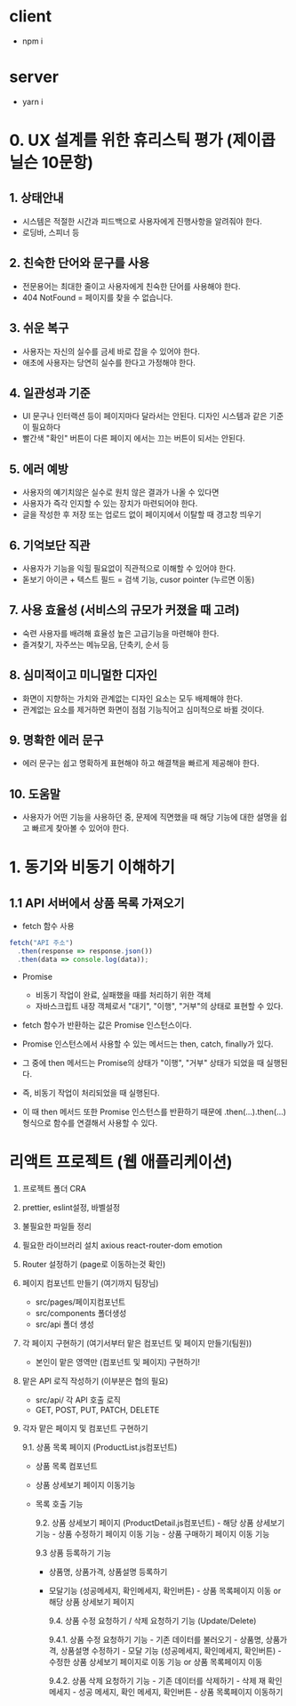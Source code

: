 # client

- npm i

# server

- yarn i

# 0. UX 설계를 위한 휴리스틱 평가 (제이콥닐슨 10문항)

## 1. 상태안내

- 시스템은 적절한 시간과 피드백으로 사용자에게 진행사항을 알려줘야 한다.
- 로딩바, 스피너 등

## 2. 친숙한 단어와 문구를 사용

- 전문용어는 최대한 줄이고 사용자에게 친숙한 단어를 사용해야 한다.
- 404 NotFound = 페이지를 찾을 수 없습니다.

## 3. 쉬운 복구

- 사용자는 자신의 실수를 금세 바로 잡을 수 있어야 한다.
- 애초에 사용자는 당연히 실수를 한다고 가정해야 한다.

## 4. 일관성과 기준

- UI 문구나 인터랙션 등이 페이지마다 달라서는 안된다. 디자인 시스템과 같은 기준이 필요하다
- 빨간색 "확인" 버튼이 다른 페이지 에서는 끄는 버튼이 되서는 안된다.

## 5. 에러 예방

- 사용자의 예기치않은 실수로 원치 않은 결과가 나올 수 있다면
- 사용자가 즉각 인지할 수 있는 장치가 마련되어야 한다.
- 글을 작성한 후 저장 또는 업로드 없이 페이지에서 이탈할 때 경고창 띄우기

## 6. 기억보단 직관

- 사용자가 기능을 익힐 필요없이 직관적으로 이해할 수 있어야 한다.
- 돋보기 아이콘 + 텍스트 필드 = 검색 기능, cusor pointer (누르면 이동)

## 7. 사용 효율성 (서비스의 규모가 커졌을 때 고려)

- 숙련 사용자를 배려해 효율성 높은 고급기능을 마련해야 한다.
- 즐겨찾기, 자주쓰는 메뉴모음, 단축키, 순서 등

## 8. 심미적이고 미니멀한 디자인

- 화면이 지향하는 가치와 관계없는 디자인 요소는 모두 배제해야 한다.
- 관계없는 요소를 제거하면 화면이 점점 기능직어고 심미적으로 바뀔 것이다.

## 9. 명확한 에러 문구

- 에러 문구는 쉽고 명확하게 표현해야 하고 해결책을 빠르게 제공해야 한다.

## 10. 도움말

- 사용자가 어떤 기능을 사용하던 중, 문제에 직면했을 때 해당 기능에 대한 설명을 쉽고 빠르게 찾아볼 수 있어야 한다.

# 1. 동기와 비동기 이해하기

## 1.1 API 서버에서 상품 목록 가져오기

- fetch 함수 사용

```js
fetch("API 주소")
  .then(response => response.json())
  .then(data => console.log(data));
```

- Promise

  - 비동기 작업이 완료, 실패했을 때를 처리하기 위한 객체
  - 자바스크립트 내장 객체로서 "대기", "이행", "거부"의 상태로 표현할 수 있다.

- fetch 함수가 반환하는 값은 Promise 인스턴스이다.
- Promise 인스턴스에서 사용할 수 있는 메서드는 then, catch, finally가 있다.
- 그 중에 then 메서드는 Promise의 상태가 "이행", "거부" 상태가 되었을 때 실행된다.
- 즉, 비동기 작업이 처리되었을 때 실행된다.
- 이 때 then 메서드 또한 Promise 인스턴스를 반환하기 때문에 .then(...).then(...) 형식으로 함수를 연결해서 사용할 수 있다.

# 리액트 프로젝트 (웹 애플리케이션)

1. 프로젝트 폴더 CRA

2. prettier, eslint설정, 바벨설정

3. 불필요한 파일들 정리

4. 필요한 라이브러리 설치
   axious
   react-router-dom
   emotion

5. Router 설정하기 (page로 이동하는것 확인)

6. 페이지 컴포넌트 만들기 (여기까지 팀장님)
   - src/pages/페이지컴포넌트
   - src/components 폴더생성
   - src/api 폴더 생성
7. 각 페이지 구현하기 (여기서부터 맡은 컴포넌트 및 페이지 만들기(팀원))
   - 본인이 맡은 영역만 (컴포넌트 및 페이지) 구현하기!
8. 맡은 API 로직 작성하기 (이부분은 협의 필요)

   - src/api/ 각 API 호출 로직
   - GET, POST, PUT, PATCH, DELETE

9. 각자 맡은 페이지 및 컴포넌트 구현하기

   9.1. 상품 목록 페이지 (ProductList.js컴포넌트)

   - 상품 목록 컴포넌트
   - 상품 상세보기 페이지 이동기능
   - 목록 호출 기능

     9.2. 상품 상세보기 페이지 (ProductDetail.js컴포넌트) - 해당 상품 상세보기 기능 - 상품 수정하기 페이지 이동 기능 - 상품 구매하기 페이지 이동 기능

     9.3 상품 등록하기 기능

     - 상품명, 상품가격, 상품설명 등록하기
     - 모달기능 (성공메세지, 확인메세지, 확인버튼) - 상품 목록페이지 이동 or 해당 상품 상세보기 페이지

       9.4. 상품 수정 요청하기 / 삭제 요청하기 기능 (Update/Delete)

       9.4.1. 상품 수정 요청하기 기능 - 기존 데이터를 불러오기 - 상품명, 상품가격, 상품설명 수정하기 - 모달 기능 (성공메세지, 확인메세지, 확인버튼) - 수정한 상품 상세보기 페이지로 이동 기능 or 상품 목록페이지 이동

       9.4.2. 상품 삭제 요청하기 기능 - 기존 데이터를 삭제하기 - 삭제 재 확인 메세지 - 성공 메세지, 확인 메세지, 확인버튼 - 상품 목록페이지 이동하기
